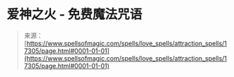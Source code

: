 <!--yml

category: 未分类

date: 2024-06-12 18:58:18

-->

# 爱神之火 - 免费魔法咒语

> 来源：[https://www.spellsofmagic.com/spells/love_spells/attraction_spells/17305/page.html#0001-01-01](https://www.spellsofmagic.com/spells/love_spells/attraction_spells/17305/page.html#0001-01-01)
